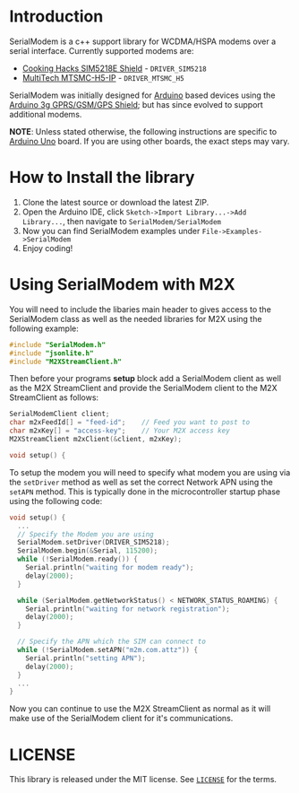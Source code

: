 Introduction
==================

SerialModem is a c++ support library for WCDMA/HSPA modems over a serial interface. Currently supported modems are:
* [Cooking Hacks SIM5218E Shield](http://www.cooking-hacks.com/documentation/tutorials/arduino-3g-gprs-gsm-gps) - `DRIVER_SIM5218`
* [MultiTech MTSMC-H5-IP](http://www.multitech.com/en_US/PRODUCTS/Families/SocketModemiCell/) - `DRIVER_MTSMC_H5`

SerialModem was initially designed for [Arduino](http://www.arduino.cc/) based devices using the [Arduino 3g GPRS/GSM/GPS Shield](http://www.cooking-hacks.com/documentation/tutorials/arduino-3g-gprs-gsm-gps); but has since evolved to support additional modems.

**NOTE**: Unless stated otherwise, the following instructions are specific to [Arduino Uno](http://arduino.cc/en/Main/arduinoBoardUno) board. If you are using other boards, the exact steps may vary.

How to Install the library
==========================

1. Clone the latest source or download the latest ZIP.
2. Open the Arduino IDE, click `Sketch->Import Library...->Add Library...`, then navigate to `SerialModem/SerialModem`
3. Now you can find SerialModem examples under `File->Examples->SerialModem`
3. Enjoy coding!

Using SerialModem with M2X
=========================

You will need to include the libaries main header to gives access to the SerialModem class as well as the needed libraries for M2X using the following example:

```cpp
#include "SerialModem.h"
#include "jsonlite.h"
#include "M2XStreamClient.h"
```

Then before your programs **setup** block add a SerialModem client as well as the M2X StreamClient and provide the SerialModem client to the M2X StreamClient as follows:

```cpp
SerialModemClient client;
char m2xFeedId[] = "feed-id";    // Feed you want to post to
char m2xKey[] = "access-key";    // Your M2X access key
M2XStreamClient m2xClient(&client, m2xKey);

void setup() {
```

To setup the modem you will need to specify what modem you are using via the `setDriver` method as well as set the correct Network APN using the `setAPN` method. This is typically done in the microcontroller startup phase using the following code:

```cpp
void setup() {
  ...
  // Specify the Modem you are using
  SerialModem.setDriver(DRIVER_SIM5218);
  SerialModem.begin(&Serial, 115200);
  while (!SerialModem.ready()) {
    Serial.println("waiting for modem ready");
    delay(2000);
  }

  while (SerialModem.getNetworkStatus() < NETWORK_STATUS_ROAMING) {
    Serial.println("waiting for network registration");
    delay(2000);
  }

  // Specify the APN which the SIM can connect to
  while (!SerialModem.setAPN("m2m.com.attz")) {
    Serial.println("setting APN");
    delay(2000);
  }
  ...
}
```

Now you can continue to use the M2X StreamClient as normal as it will make use of the SerialModem client for it's communications.

LICENSE
=======

This library is released under the MIT license. See [`LICENSE`](LICENSE) for the terms.